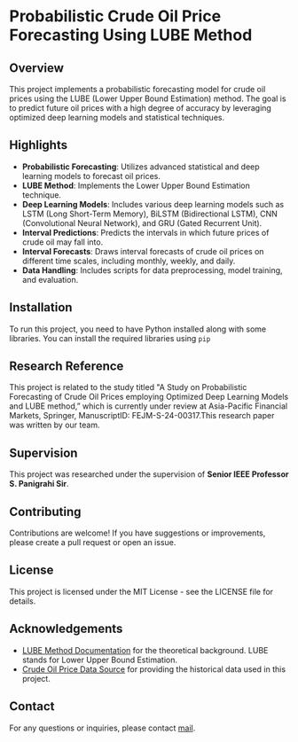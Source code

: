 # Probabilistic Crude Oil Price Forecasting Using LUBE Method

## Overview

This project implements a probabilistic forecasting model for crude oil prices using the LUBE (Lower Upper Bound Estimation) method. The goal is to predict future oil prices with a high degree of accuracy by leveraging optimized deep learning models and statistical techniques.

## Highlights

- **Probabilistic Forecasting**: Utilizes advanced statistical and deep learning models to forecast oil prices.
- **LUBE Method**: Implements the Lower Upper Bound Estimation technique.
- **Deep Learning Models**: Includes various deep learning models such as LSTM (Long Short-Term Memory), BiLSTM (Bidirectional LSTM), CNN (Convolutional Neural Network), and GRU (Gated Recurrent Unit).
- **Interval Predictions**: Predicts the intervals in which future prices of crude oil may fall into.
- **Interval Forecasts**: Draws interval forecasts of crude oil prices on different time scales, including monthly, weekly, and daily.
- **Data Handling**: Includes scripts for data preprocessing, model training, and evaluation.

## Installation

To run this project, you need to have Python installed along with some libraries. You can install the required libraries using `pip`

## Research Reference

This project is related to the study titled \"A Study on Probabilistic Forecasting of Crude Oil Prices employing Optimized Deep Learning Models and LUBE method,” which is currently under review at Asia-Pacific Financial Markets, Springer, ManuscriptID: FEJM-S-24-00317.This research paper was written by our team.

## Supervision

This project was researched under the supervision of **Senior IEEE Professor S. Panigrahi Sir**.

## Contributing

Contributions are welcome! If you have suggestions or improvements, please create a pull request or open an issue.

## License

This project is licensed under the MIT License - see the LICENSE file for details.

## Acknowledgements

- [LUBE Method Documentation]() for the theoretical background. LUBE stands for Lower Upper Bound Estimation.
- [Crude Oil Price Data Source]() for providing the historical data used in this project.

## Contact

For any questions or inquiries, please contact [mail](mailto:lohith2086.com).

